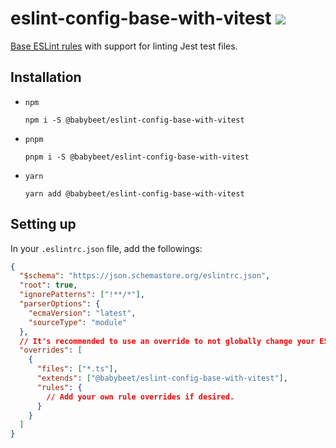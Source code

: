 # eslint-config-base-with-vitest [![](https://circleci.com/gh/babybeet/eslint-config-base-with-vitest.svg?style=svg&logo=appveyor)](https://app.circleci.com/pipelines/github/babybeet/eslint-config-base-with-vitest?branch=main)

[Base ESLint rules](https://github.com/babybeet/eslint-config-base) with support for linting Jest test files.

## Installation

- `npm`
  ```
  npm i -S @babybeet/eslint-config-base-with-vitest
  ```
- `pnpm`
  ```
  pnpm i -S @babybeet/eslint-config-base-with-vitest
  ```
- `yarn`

  ```
  yarn add @babybeet/eslint-config-base-with-vitest
  ```

## Setting up

In your `.eslintrc.json` file, add the followings:

```json
{
  "$schema": "https://json.schemastore.org/eslintrc.json",
  "root": true,
  "ignorePatterns": ["!**/*"],
  "parserOptions": {
    "ecmaVersion": "latest",
    "sourceType": "module"
  },
  // It's recommended to use an override to not globally change your ESLint configuration.
  "overrides": [
    {
      "files": ["*.ts"],
      "extends": ["@babybeet/eslint-config-base-with-vitest"],
      "rules": {
        // Add your own rule overrides if desired.
      }
    }
  ]
}
```
